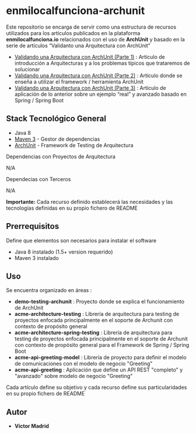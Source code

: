 # enmilocalfunciona-archunit

Este repositorio se encarga de servir como una estructura de recursos utilizados para los artículos publicados en la plataforma **enmilocalfunciona.io** relacionados con el uso de **ArchUnit** y basado en la serie de artículos “Validanto una Arquitectura con ArchUnit” 

* [Validando una Arquitectura con ArchUnit (Parte 1)](https://enmilocalfunciona.io/validando-arquitectura-archunit/) :  Artículo de introducción a Arquitecturas y a los problemas típicos que trataremos de solucionar
* [Validando una Arquitectura con ArchUnit (Parte 2)](https://enmilocalfunciona.io/validando-una-arquitectura-con-archunit-parte-2/)  :  Artículo donde se enseña a utilizar el framework / herramienta ArchUnit
* [Validando una Arquitectura con ArchUnit (Parte 3)](https://enmilocalfunciona.io/validando-una-arquitectura-con-archunit-parte-3/) :  Artículo de aplicación de lo anterior sobre un ejemplo “real” y avanzado basado en Spring / Spring Boot






## Stack Tecnológico General

* Java 8
* [Maven 3](https://maven.apache.org/) - Gestor de dependencias
* [ArchUnit](https://www.archunit.org/) - Framework de Testing de Arquitectura

Dependencias con Proyectos de Arquitectura

N/A

Dependecias con Terceros

N/A

**Importante:** Cada recurso definido establecerá las necesidades y las tecnologías definidas en su propio fichero de README





## Prerrequisitos

Define que elementos son necesarios para instalar el software

* Java 8 instalado (1.5+ version requerido)
* Maven 3 instalado





## Uso


Se encuentra organizado en áreas :

* **demo-testing-archunit** : Proyecto donde se explica el funcionamiento de ArchUnit
* **acme-architecture-testing** : Librería de arquitectura para testing de proyectos enfocada principalmente en el soporte de Archunit con contexto de propósito general
* **acme-architecture-spring-testing** : Librería de arquitectura para testing de proyectos enfocada principalmente en el soporte de Archunit con contexto de propósito general para el Framework de Spring / Spring Boot
* **acme-api-greeting-model** : Librería de proyecto para definir el modelo de comunicaciones con el modelo de negocio "Greeting"
* **acme-api-greeting** : Aplicación que define un API REST "completo" y "avanzado" sobre modelo de negocio "Greeting"


Cada artículo define su objetivo y cada recurso define sus particularidades en su propio fichero de README





 ## Autor

* **Víctor Madrid**
